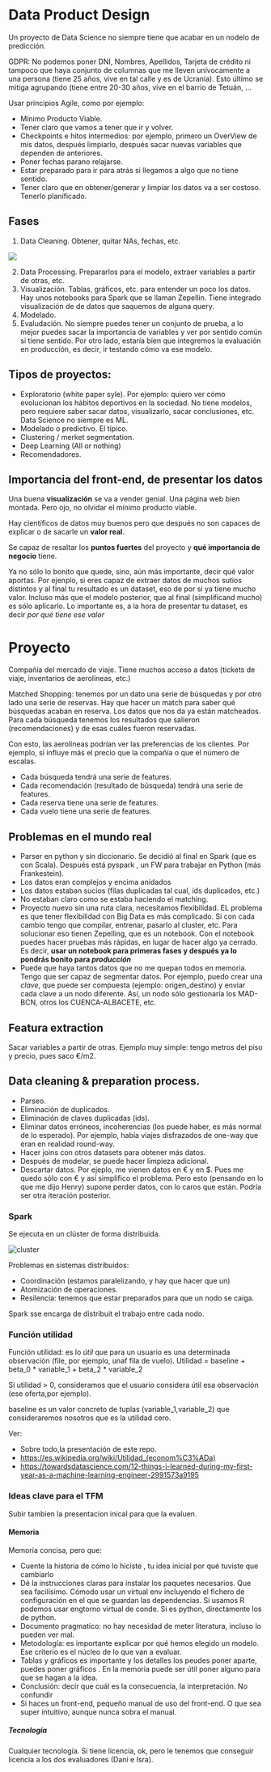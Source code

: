# Data Product Design

Un proyecto de Data Science no siempre tiene que acabar en un nodelo de predicción. 

GDPR: No podemos poner DNI, Nombres, Apellidos, Tarjeta de crédito ni tampoco que haya conjunto de columnas que me lleven unívocamente a una persona (tiene 25 años, vive en tal calle y es de Ucrania). Esto último se mitiga agrupando (tiene entre 20-30 años, vive en el barrio de Tetuán, ...

Usar principios Agile, como por ejemplo:
- Mínimo Producto Viable. 
- Tener claro que vamos a tener que ir y volver. 
- Checkpoints e hitos intermedios: por ejemplo, primero un OverView de mis datos, después limpiarlo, después sacar nuevas variables que dependen de anteriores. 
- Poner fechas parano relajarse. 
- Estar preparado para ir para atrás si llegamos a algo que no tiene sentido. 
- Tener claro que en obtener/generar y limpiar los datos va a ser costoso. Tenerlo planificado. 

## Fases

1. Data Cleaning. Obtener, quitar NAs, fechas, etc. 

![](https://miro.medium.com/max/736/1*hTBA7atA6VtSLgbpJWmO9g.jpeg)

2. Data Processing. Prepararlos para el modelo, extraer variables a partir de otras, etc.
3. Visualización. Tablas, gráficos, etc. para entender un poco los datos. Hay unos notebooks para Spark que se llaman Zepellin. Tiene integrado visualización de de datos que saquemos de alguna query. 
4. Modelado.
5. Evaludación. No siempre puedes tener un conjunto de prueba, a lo mejor puedes sacar la importancia de variables y ver por sentido común si tiene sentido. Por otro lado, estaría bien que integremos la evaluación en producción, es decir, ir testando cómo va ese modelo. 



## Tipos de proyectos:

* Exploratorio (white paper syle). Por ejemplo: quiero ver cómo evolucionan los hábitos deportivos en la sociedad. No tiene modelos, pero requiere saber sacar datos, visualizarlo, sacar conclusiones, etc. Data Science no siempre es ML. 
* Modelado o predictivo. El típico. 
* Clustering / merket segmentation. 
* Deep Learning (All or nothing)
* Recomendadores. 

## Importancia del front-end, de presentar los datos

Una buena **visualización** se va a vender genial. Una página web bien montada. Pero ojo, no olvidar el mínimo producto viable. 

Hay científicos de datos muy buenos pero que después no son capaces de explicar o de sacarle un **valor real**. 

Se capaz de resaltar los **puntos fuertes** del proyecto y **qué importancia de negocio** tiene. 

Ya no sólo lo bonito que quede, sino, aún más importante, decir qué valor aportas. Por ejenplo, si eres capaz de extraer datos de muchos sutios distintos y al final tu resultado es un dataset, eso de por sí ya tiene mucho valor. Incluso más que el modelo posterior, que al final (simplificand mucho) es sólo aplicarlo. Lo importante es, a la hora de presentar tu dataset, es decir *por qué tiene ese valor*

# Proyecto

Compañía del mercado de viaje. Tiene muchos acceso a datos (tickets de viaje, inventarios de aerolíneas, etc.)

Matched Shopping: tenemos por un dato una serie de búsquedas y por otro lado una serie de reservas. Hay que hacer un match para saber qué búsquedas acaban en reserva. Los datos que nos da ya están matcheados. Para cada búsqueda tenemos los resultados que salieron (recomendaciones) y de esas cuáles fueron reservadas. 

Con esto, las aerolíneas podrían ver las preferencias de los clientes. Por ejemplo, si influye más el precio que la compañía o que el número de escalas. 

* Cada búsqueda tendrá una serie de features. 
* Cada recomendación (resultado de búsqueda) tendrá una serie de features.
* Cada reserva tiene una serie de features.
* Cada vuelo tiene una serie de features. 

## Problemas en el mundo real

* Parser en python y sin diccionario. Se decidió al final en Spark (que es con Scala). Después está pyspark , un FW para trabajar en Python (más Frankestein).
* Los datos eran complejos y encima anidados
* Los datos estaban sucios (filas duplicadas tal cual, ids duplicados, etc.)
* No estaban claro como se estaba haciendo el matching. 
* Proyecto nuevo sin una ruta clara, necesitamos flexibilidad. EL problema es que tener flexibilidad con Big Data es más complicado. Si con cada cambio tengo que compilar, entrenar, pasarlo al cluster, etc. Para solucionar eso tienen Zepelling, que es un notebook. Con el notebook puedes hacer pruebas más rápidas, en lugar de hacer algo ya cerrado. Es decir, **usar un notebook para primeras fases y después ya lo pondrás bonito para _producción_**
* Puede que haya tantos datos que no me quepan todos en memoria. Tengo que ser capaz de segmentar datos. Por ejemplo, puedo crear una _clave_, que puede ser compuesta (ejemplo: origen_destino) y enviar cada clave a un nodo diferente. Así, un nodo sólo gestionaría los MAD-BCN, otros los CUENCA-ALBACETE, etc. 

## Featura extraction

Sacar variables a partir de otras. Ejemplo muy simple: tengo metros del piso y precio, pues saco €/m2. 

## Data cleaning & preparation process. 

* Parseo.
* Eliminación de duplicados.
* Eliminación de claves duplicadas (ids).
* Eliminar datos erróneos, incoherencias (los puede haber, es más normal de lo esperado). Por ejemplo, había viajes disfrazados de one-way que eran en realidad round-way. 
* Hacer joins con otros datasets para obtener más datos. 
* Después de modelar, se puede hacer limpieza adicional. 
* Descartar datos. Por ejeplo, me vienen datos en € y en $. Pues me quedo sólo con € y así simplifico el problema. Pero esto (pensando en lo que me dijo Henry) supone perder datos, con lo caros que están. Podría ser otra iteración posterior. 

### Spark

Se ejecuta en un clúster de forma distribuida. 

![cluster](https://d2h0cx97tjks2p.cloudfront.net/blogs/wp-content/uploads/sites/2/2017/07/install-apache-spark-on-multi-node-cluster.jpg)

Problemas en sistemas distribuidos:
* Coordinación (estamos paralelizando, y hay que hacer que un)
* Atomización de operaciones. 
* Resilencia: tenemos que estar preparados para que un nodo se caiga.

Spark sse encarga de distribuit el trabajo entre cada nodo. 

### Función utilidad 

Función utilidad: es lo _útil_ que para un usuario es una determinada observación (file, por ejemplo, unaf fila de vuelo). 
Utilidad = baseline + beta_0 * variable_1 + beta_2 * variable_2

Si utilidad > 0, consideramos que el usuario considera útil esa observación (ese oferta,por ejemplo). 

baseline es un valor concreto de tuplas (variable_1,variable_2) que consideraremos nosotros que es la utilidad cero. 

Ver:
* Sobre todo,la presentación de este repo. 
* https://es.wikipedia.org/wiki/Utilidad_(econom%C3%ADa)
* https://towardsdatascience.com/12-things-i-learned-during-my-first-year-as-a-machine-learning-engineer-2991573a9195


### Ideas clave para el TFM

Subir tambien la presentacion inical para que la evaluen. 

#### Memoria

Memoria concisa, pero que:

* Cuente la historia de cómo lo hiciste , tu idea inicial por qué tuviste que cambiarlo 
* Dé la instrucciones claras para instalar los paquetes necesarios. Que sea facilísimo. Cómodo usar un virtual env incluyendo el fichero de configuración en el que se guardan las dependencias. Si usamos R podemos usar engtorno virtual de conde. Si es python, directamente los de python. 
* Documento pragmatico: no hay necesidad de meter literatura, incluso lo pueden ver mal.
* Metodología: es importante explicar por qué hemos elegido un modelo. Ese criterio es el núcleo de lo que van a evaluar. 
* Tablas y gráficos es importante y los detalles los peudes poner aparte, puedes poner gráficos . En la memoria puede ser útil poner alguno para que se hagan a la idea. 
* Conclusión: decir que cuál es la consecuencia, la interpretación. No confundir 
* Si haces un front-end, pequeño manual de uso del front-end. O que sea super intuitivo, aunque nunca sobra el manual. 

##### Tecnología

Cualquier tecnología. Si tiene licencia, ok, pero le tenemos que conseguir licencia a los dos evaluadores (Dani e Isra).

